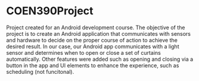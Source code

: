 # COEN390Project

Project created for an Android development course. The objective of the project is to create an Android application that communicates with sensors and hardware to decide on the proper course of action to achieve the desired result. In our case, our Android app communicates with a light sensor and determines when to open or close a set of curtains automatically. Other features were added such as opening and closing via a button in the app and UI elements to enhance the experience, such as scheduling (not funcitonal).
